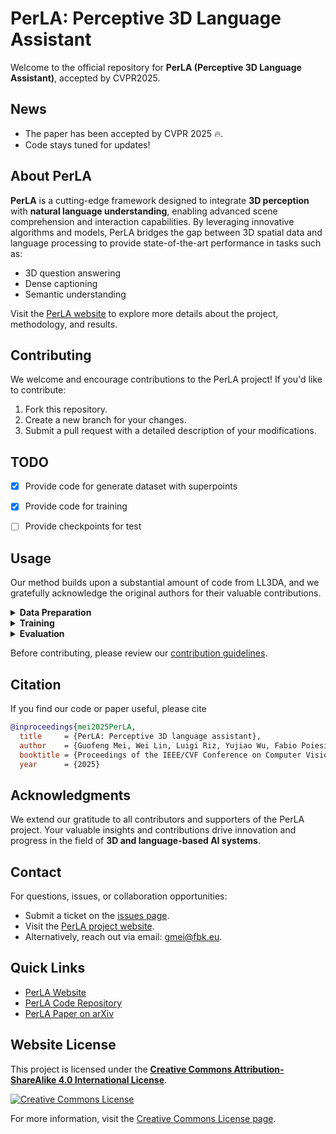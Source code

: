 # PerLA: Perceptive 3D Language Assistant

Welcome to the official repository for **PerLA (Perceptive 3D Language Assistant)**, accepted by CVPR2025.

## News
- The paper has been accepted by CVPR 2025 🔥.
- Code stays tuned for updates!

## About PerLA
**PerLA** is a cutting-edge framework designed to integrate **3D perception** with **natural language understanding**, enabling advanced scene comprehension and interaction capabilities. By leveraging innovative algorithms and models, PerLA bridges the gap between 3D spatial data and language processing to provide state-of-the-art performance in tasks such as:
- 3D question answering
- Dense captioning
- Semantic understanding

Visit the [PerLA website](https://gfmei.github.io/PerLA) to explore more details about the project, methodology, and results.


## Contributing
We welcome and encourage contributions to the PerLA project! If you'd like to contribute:
1. Fork this repository.
2. Create a new branch for your changes.
3. Submit a pull request with a detailed description of your modifications.

## TODO
- [x] Provide code for generate dataset with superpoints
- [x] Provide code for training
- [ ] Provide checkpoints for test


## Usage
Our method builds upon a substantial amount of code from LL3DA, and we gratefully acknowledge the original authors for their valuable contributions.

<details>
  <summary><b>Data Preparation</b></summary>

Our repo requires the 3D data from ScanNet, the natural language annotations, and the pre-trained LLM weights.
Our code requires geometric superpoints.

**Step 1. Download and Prepare the ScanNet 3D Data.**


1. Follow the instructions [here](https://github.com/ch3cook-fdu/Vote2Cap-DETR/tree/master/data/scannet) and download the ScanNetV2 dataset. 
2. Change the `SCANNET_DIR` to the scans folder in [`datasets/scannet/batch_load_scannet_data.py`], and run the following commands.
```{bash}
cd datasets/scannet/
python batch_load_scannet_data.py
```

**Step 2. Prepare Language Annotations**

To train the model, you are required to prepare language annotations from `ScanRefer`, `Nr3D`, `ScanQA`, and the ScanNet part of `3D-LLM`.

1. `ScanRefer`. Follow the commands [here](https://github.com/daveredrum/ScanRefer) to download the `ScanRefer` dataset.
2. `Nr3D`. Follow the commands [here](https://referit3d.github.io/#dataset) to download the `Nr3D` dataset, and [pre-process](https://github.com/ch3cook-fdu/Vote2Cap-DETR/blob/master/data/parse_nr3d.py) it.
3. `ScanQA`. Follow the commands [here](https://github.com/ATR-DBI/ScanQA/blob/main/docs/dataset.md) to download the `ScanQA` dataset.
4. `3D-LLM`. The data are located at [here](dataD_LLM). We have also shared our pre-processing scripts [here](dataD_LLM/pre-process-3D-LLM.py).


Finally, organize the files into the following folders:

```
./data/
  ScanRefer/
    ScanRefer_filtered_train.json
    ScanRefer_filtered_train.txt
    ScanRefer_filtered_val.json
    ScanRefer_filtered_val.txt

  Nr3D/
    nr3d_train.json
    nr3d_train.txt
    nr3d_val.json
    nr3d_val.txt

  ScanQA/
    ScanQA_v1.0_test_w_obj.json
    ScanQA_v1.0_test_wo_obj.json
    ScanQA_v1.0_train.json
    ScanQA_v1.0_val.json

  3D_LLM/
    3d_llm_embodied_dialogue_filtered_train.json
    3d_llm_embodied_dialogue_filtered_val.json
    3d_llm_embodied_planning_filtered_train.json
    3d_llm_embodied_planning_filtered_val.json
    3d_llm_scene_description_train.json
    3d_llm_scene_description_val.json
```

**Step 3. \[Optional\] Download Pre-trained LLM weights.** If your server has no trouble auto-downloading weights from huggingface🤗, feel free to skip this step.

Download files from the `opt-1.3b` checkpoint (or any other decoder-only LLM) at [huggingface](https://huggingface.co/facebook/opt-1.3b/tree/main), and store them under the `./facebook/opt-1.3b` directory. Make sure the required files are downloaded:
```
./facebook/opt-1.3b/
  config.json
  merges.txt
  pytorch_model.bin
  special_tokens_map.json
  tokenizer_config.json
  vocab.json
```

</details>


<details>
  <summary><b>Training</b></summary>

  To train the model as a 3D generalist: 

  ```{bash}
  bash scripts/opt-1.3b/train.generalist.sh
  ```

  After the model is trained, you can tune the model on ScanQA for 3D Question Answering:

  ```{bash}
  bash scripts/opt-1.3b/tuning.scanqa.sh
  ```

  And, on ScanRefer / Nr3D for 3D Dense Captioning:

  ```{bash}
  bash scripts/opt-1.3b/tuning.scanrefer.sh
  bash scripts/opt-1.3b/tuning.nr3d.sh
  ```

  You can also tune the model to predict bounding boxes for open vocabulary object detection!

  ```{bash}
  bash scripts/opt-1.3b/tuning.ovdet.sh
  ```

</details>

<details>
  <summary><b>Evaluation</b></summary>

  To evaluate the model as a 3D generalist:

  ```{bash}
  bash scripts/opt-1.3b/eval.generalist.sh
  ```

  On ScanQA for 3D Question Answering:

  ```{bash}
  bash scripts/opt-1.3b/eval.scanqa.sh
  ```

  And, on ScanRefer / Nr3D for 3D Dense Captioning:

  ```{bash}
  bash scripts/opt-1.3b/eval.scanrefer.sh
  bash scripts/opt-1.3b/eval.nr3d.sh
  ```

</details>



Before contributing, please review our [contribution guidelines](https://github.com/gfmei/PerLA/blob/main/CONTRIBUTING.md).


## Citation
If you find our code or paper useful, please cite
```bibtex
@inproceedings{mei2025PerLA,
  title     = {PerLA: Perceptive 3D language assistant},
  author    = {Guofeng Mei, Wei Lin, Luigi Riz, Yujiao Wu, Fabio Poiesi, Yiming Wang},
  booktitle = {Proceedings of the IEEE/CVF Conference on Computer Vision and Pattern Recognition (CVPR)},
  year      = {2025}
```

## Acknowledgments
We extend our gratitude to all contributors and supporters of the PerLA project. Your valuable insights and contributions drive innovation and progress in the field of **3D and language-based AI systems**.

## Contact
For questions, issues, or collaboration opportunities:
- Submit a ticket on the [issues page](https://github.com/gfmei/PerLA/issues).
- Visit the [PerLA project website](https://gfmei.github.io/PerLA/).
- Alternatively, reach out via email: [gmei@fbk.eu](mailto:gmei@fbk.eu).

## Quick Links
- [PerLA Website](https://gfmei.github.io/PerLA/)
- [PerLA Code Repository](https://github.com/gfmei/PerLA)
- [PerLA Paper on arXiv](https://arxiv.org/abs/2411.19774)


## Website License

This project is licensed under the **[Creative Commons Attribution-ShareAlike 4.0 International License](http://creativecommons.org/licenses/by-sa/4.0/)**.

[![Creative Commons License](https://i.creativecommons.org/l/by-sa/4.0/88x31.png)](http://creativecommons.org/licenses/by-sa/4.0/)

For more information, visit the [Creative Commons License page](http://creativecommons.org/licenses/by-sa/4.0/).
